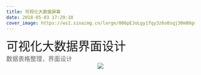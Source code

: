 ```yaml
---
title: 可视化大数据屏幕
date: 2018-05-03 17:29:10
cover_image: https://ws1.sinaimg.cn/large/006pEJoLgy1fqy3z6o0sqj30m80gojrr.jpg
---
```


<div align="center">
    <div align="left" style="width:1200px;">
    <div ><font size="6" color=#1a1a1a>可视化大数据界面设计</font></div>
    <font size="3" color=#666666>数据表格整理，界面设计</font>
    </div>
    <img class="img-fluid project-img" src="https://ws1.sinaimg.cn/large/006pEJoLgy1fqy3z6ulnij32yo0u0ajj.jpg" />
  
    
</div>